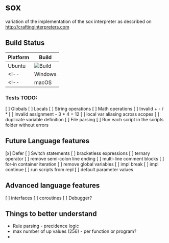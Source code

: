 # sox
variation of the implementation of the sox interpreter as described on http://craftinginterpreters.com

## Build Status

| Platform |  Build |
|----------|-------|
| Ubuntu | ![Build](https://github.com/freneticmonkey/sox/actions/workflows/ubuntu-build.yml/badge.svg) |
<!-- | Windows | ![Build](https://github.com/freneticmonkey/sox/actions/workflows/windows-build.yml/badge.svg) | -->
<!-- | macOS | ![Build](https://github.com/freneticmonkey/sox/actions/workflows/macos-build.yml/badge.svg) | -->

### Tests TODO:
[ ] Globals
[ ] Locals
[ ] String operations
[ ] Math operations
[ ] Invalid + - / *
[ ] invalid assignment - 3 * 4 = 12
[ ] local var aliasing across scopes
[ ] duplicate variable definition
[ ] File parsing
[ ] Run each script in the scripts folder without errors

## Future Language features
[x] Defer
[ ] Switch statements
[ ] bracketless expressions
[ ] ternary operator
[ ] remove semi-colon line ending
[ ] multi-line comment blocks
[ ] for-in container iteration
[ ] remove global variables
[ ] impl break
[ ] impl continue
[ ] run scripts from repl
[ ] default parameter values

## Advanced language features
[ ] interfaces
[ ] coroutines
[ ] Debugger?


## Things to better understand
- Rule parsing - precidence logic
- max number of up values (256) - per function or program?
- 